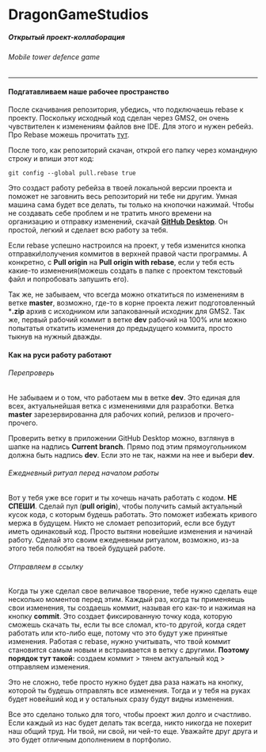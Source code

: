 # DragonGameStudios
##### Открытый проект-коллаборация
###### Mobile tower defence game
------------

#### Подгатавливаем наше рабочее пространство

После скачивания репозитория, убедись, что подключаешь rebase к проекту. Поскольку исходный код сделан через GMS2, он очень чувствителен к изменениям файлов вне IDE. Для этого и нужен ребейз. Про Rebase можешь прочитать [тут](https://git-scm.com/docs/git-rebase "тут").

После того, как репозиторий скачан, открой его папку через командную строку и впиши этот код:

`git config --global pull.rebase true`

Это создаст работу ребейза в твоей локальной версии проекта и поможет не заговнить весь репозиторий ни тебе ни другим. Умная машина сама будет все делать, ты только на кнопочки нажимай.
Чтобы не создавать себе проблем и не тратить много времени на организацию и отправку изменений, скачай **[GitHub Desktop](https://desktop.github.com/ "GitHub Desktop")**. Он простой, легкий и сделает всю работу за тебя. 

Если rebase успешно настроился на проект, у тебя изменится кнопка отправки\получения коммитов в верхней правой части программы. 
А конкретно, с **Pull origin** на **Pull origin with rebase**, если у тебя есть какие-то изменения(можешь создать в папке с проектом текстовый файл и попробовать запушить его).

Так же, не забываем, что всегда можно откатиться по изменениям в ветке **master**, возможно, где-то в корне проекта лежит подготовленный ***.zip** архив с исходником или запакованный исходник для GMS2. Так же, первый рабочий коммит в ветке **dev** рабочий на 100% или можно попытатья откатить изменения до предыдущего коммита, просто тыкнув на нужный дважды.

#### Как на руси работу работают
###### Перепроверь

Не забываем и о том, что работаем мы в ветке **dev**. Это единая для всех, актуальнейшая ветка с изменениями для разработки. Ветка **master** зарезервированна для рабочих копий, релизов и прочего-прочего. 

Проверить ветку в приложении GitHub Desktop можно, взглянув в шапке на надпись **Current branch**. Прямо под этим прямоугольником должна быть надпись **dev**. Если это не так, нажми на нее и выбери **dev**.

###### Ежедневный ритуал перед началом работы
Вот у тебя уже все горит и ты хочешь начать работать с кодом. **НЕ СПЕШИ**.
Сделай пул (**pull origin**), чтобы получить самый актуальный кусок кода, с которым будешь работать. Это поможет избежать кривого мержа в будущем. Никто не сломает репозиторий, если все будут иметь одинаковый код. Просто вытяни новейшие изменения и начинай работу. Сделай это своим ежедневным ритуалом, возможно, из-за этого тебя полюбят на твоей будущей работе.

###### Отправляем в ссылку
Когда ты уже сделал свое величавое творение, тебе нужно сделать еще несколько моментов перед этим. Каждый раз, когда ты применяешь свои изменения, ты создаешь коммит, называя его как-то и нажимая на кнопку **commit**.  Это создает фиксированную точку кода, которую сможешь скачать ты, если ты все сломал, кто-то другой, когда сядет работать или кто-либо еще, потому что это будут уже принятые изменения. Работая с rebase, нужно учитывать, что твой коммит становится самым новым и встраивается в ветку с другими.
**Поэтому порядок тут такой:** 
создаем коммит > тянем актуальный код > отправляем изменения.  

Это не сложно, тебе просто нужно будет два раза нажать на кнопку, которой ты будешь отправлять все изменения. Тогда и у тебя на руках будет новейший код и у остальных сразу будут видны изменения.

Все это сделано только для того, чтобы проект жил долго и счастливо. Если каждый из нас будет делать так всегда, никто никогда не похерит наш общий труд. Ни твой, ни свой, ни чей-то еще. Уважайте друг друга и это будет отличным дополнением в портфолио.


